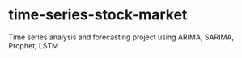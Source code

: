 # time-series-stock-market
Time series analysis and forecasting project using ARIMA, SARIMA, Prophet, LSTM
